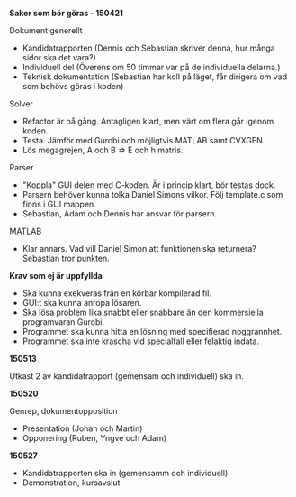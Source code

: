 **Saker som bör göras - 150421**

Dokument generellt
- Kandidatrapporten	(Dennis och Sebastian skriver denna, hur många sidor ska det vara?)
- Individuell del 	(Överens om 50 timmar var på de individuella delarna.)
- Teknisk dokumentation (Sebastian har koll på läget, får dirigera om vad som behövs göras i koden)
	
Solver
- Refactor är på gång. Antagligen klart, men värt om flera går igenom koden.
- Testa. Jämför med Gurobi och möjligtvis MATLAB samt CVXGEN. 
- Lös megagrejen, A och B => E och h matris.

Parser
- "Koppla" GUI delen med C-koden. Är i princip klart, bör testas dock.
- Parsern behöver kunna tolka Daniel Simons vilkor. Följ template.c som finns i GUI mappen.
- Sebastian, Adam och Dennis har ansvar för parsern.

MATLAB
- Klar annars. Vad vill Daniel Simon att funktionen ska returnera? Sebastian tror punkten.

**Krav som ej är uppfyllda**

- Ska kunna exekveras från en körbar kompilerad fil.
- GUI:t ska kunna anropa lösaren.
- Ska lösa problem lika snabbt eller snabbare än den kommersiella programvaran Gurobi.
- Programmet ska kunna hitta en lösning med specifierad noggrannhet.
- Programmet ska inte krascha vid specialfall eller felaktig indata.

**150513**

Utkast 2 av kandidatrapport (gemensam och individuell) ska in.

**150520**

Genrep, dokumentopposition
- Presentation	(Johan och Martin)
- Opponering	(Ruben, Yngve och Adam)

**150527**

- Kandidatrapporten ska in (gemensamm och individuell).
- Demonstration, kursavslut

